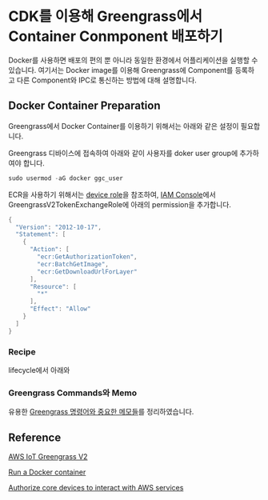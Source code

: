 # CDK를 이용해 Greengrass에서 Container Conmponent 배포하기 

Docker를 사용하면 배포의 편의 뿐 아니라 동일한 환경에서 어플리케이션을 실행할 수 있습니다. 여기서는 Docker image를 이용해 Greengrass에 Component를 등록하고 다른 Component와 IPC로 통신하는 방법에 대해 설명합니다. 

## Docker Container Preparation

Greengrass에서 Docker Container를 이용하기 위해서는 아래와 같은 설정이 필요합니다. 

Greengrass 디바이스에 접속하여 아래와 같이 사용자를 doker user group에 추가하여야 합니다. 

```java
sudo usermod -aG docker ggc_user
```

ECR을 사용하기 위해서는 [device role](https://docs.aws.amazon.com/greengrass/v2/developerguide/device-service-role.html)을 참조하여, [IAM Console](https://us-east-1.console.aws.amazon.com/iamv2/home?region=ap-northeast-2#/roles/details/GreengrassV2TokenExchangeRole?section=permissions)에서 GreengrassV2TokenExchangeRole에 아래의 permission을 추가합니다. 

```java
{
  "Version": "2012-10-17",
  "Statement": [
    {
      "Action": [
        "ecr:GetAuthorizationToken",
        "ecr:BatchGetImage",
        "ecr:GetDownloadUrlForLayer"
      ],
      "Resource": [
        "*"
      ],
      "Effect": "Allow"
    }
  ]
}
```

### Recipe

lifecycle에서 아래와 


### Greengrass Commands와 Memo

유용한 [Greengrass 명령어와 중요한 메모들](https://github.com/kyopark2014/iot-greengrass/blob/main/greengrass-commands.md)를 정리하였습니다.

## Reference

[AWS IoT Greengrass V2](https://docs.aws.amazon.com/greengrass/v2/developerguide/what-is-iot-greengrass.html)

[Run a Docker container](https://docs.aws.amazon.com/greengrass/v2/developerguide/run-docker-container.html)

[Authorize core devices to interact with AWS services](https://docs.aws.amazon.com/greengrass/v2/developerguide/device-service-role.html)
